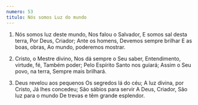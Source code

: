 ```yaml
---
numero: 53
titulo: Nós somos Luz do mundo
---
```

1. Nós somos luz deste mundo,
   Nos falou o Salvador,
   E somos sal desta terra,
   Por Deus, Criador;
   Ante os homens,
   Devemos sempre brilhar
   E as boas, obras,
   Ao mundo, poderemos mostrar.

2. Cristo, o Mestre divino,
   Nos dá sempre o Seu saber,
   Entendimento, virtude, fé,
   Também poder;
   Pelo Espírito Santo nos guiará;
   Assim o Seu povo, na terra,
   Sempre mais brilhará.

3. Deus revelou aos pequenos
   Os segredos lá do céu;
   A luz divina, por Cristo,
   Já lhes concedeu;
   São sábios para servir
   A Deus, Criador,
   São luz para o mundo
   De trevas e têm grande esplendor.
